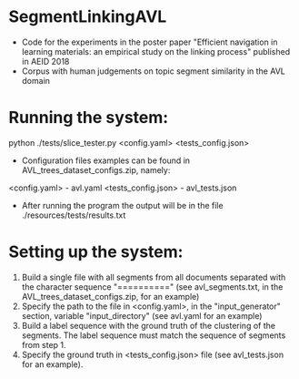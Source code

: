 SegmentLinkingAVL
=========

- Code for the experiments in the poster paper "Efficient navigation in learning materials: an empirical study on the linking process" published in AEID 2018
- Corpus with human judgements on topic segment similarity in the AVL domain

Running the system:
=========

python ./tests/slice_tester.py <config.yaml> <tests_config.json>

- Configuration files examples can be found in AVL_trees_dataset_configs.zip, namely:

<config.yaml> - avl.yaml
<tests_config.json> - avl_tests.json

- After running the program the output will be in the file ./resources/tests/results.txt

Setting up the system:
=========

1) Build a single file with all segments from all documents separated with the character sequence "==========" (see avl_segments.txt, in the AVL_trees_dataset_configs.zip, for an example)
2) Specify the path to the file in <config.yaml>, in the "input_generator" section, variable "input_directory" (see avl.yaml for an example)
3) Build a label sequence with the ground truth of the clustering of the segments. The label sequence must match the sequence of segments from step 1.
4) Specify the ground truth in <tests_config.json> file (see avl_tests.json for an example).
